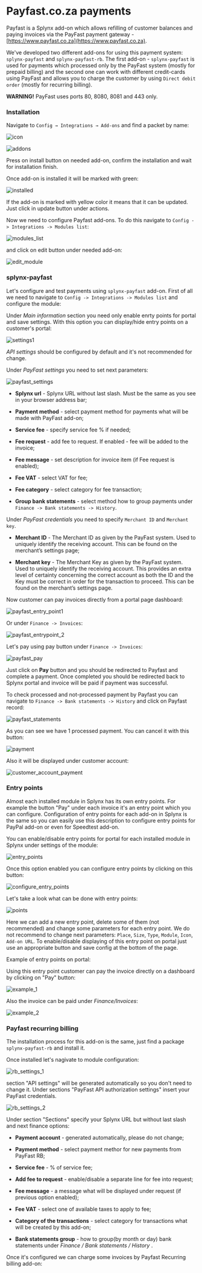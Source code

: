 Payfast.co.za payments
======================

Payfast is a Splynx add-on which allows refilling of customer balances and paying invoices via the PayFast payment gateway - [https://www.payfast.co.za](https://www.payfast.co.za).

We've developed two different add-ons for using this payment system: `splynx-payfast` and `splynx-payfast-rb`. The first add-on - `splynx-payfast` is used for payments which processed only by the PayFast system (mostly for prepaid billing) and the second one can work with different credit-cards using PayFast and allows you to charge the customer by using `Direct debit order` (mostly for recurring billing).

**WARNING!** PayFast uses ports 80, 8080, 8081 and 443 only.

### Installation

Navigate to `Config → Integrations → Add-ons` and find a packet by name:

![icon](icon.png)

![addons](addons.png)

Press on install button on needed add-on, confirm the installation and wait for installation finish.

Once add-on is installed it will be marked with green:

![installed](installed.png)

If the add-on is marked with yellow color it means that it can be updated. Just click in update button under actions.

Now we need to configure Payfast add-ons. To do this navigate to `Config -> Integrations -> Modules list`:

![modules_list](modules_list.png)

and click on edit button under needed add-on:

![edit_module](payfast_module.png)

### splynx-payfast

Let's configure and test payments using `splynx-payfast` add-on. First of all we need to navigate to `Config -> Integrations -> Modules list` and configure the module:

Under _Main information_ section you need only enable enrty points for portal and save settings. With this option you can display/hide entry points on a customer's portal:

![settings1](payfast_settings.png)

_API settings_ should be configured by default and it's not recommended for change.

Under _PayFast settings_ you need to set next parameters:

![payfast_settings](payfast_settings_1.png)

* **Splynx url** - Splynx URL without last slash. Must be the same as you see in your browser address bar;

* **Payment method** - select payment method for payments what will be made with PayFast add-on;

* **Service fee** - specify service fee % if needed;

* **Fee request** - add fee to request. If enabled - fee will be added to the invoice;

* **Fee message** - set description for invoice item (if Fee request is enabled);

* **Fee VAT** - select VAT for fee;

* **Fee category** - select category for fee transaction;

* **Group bank statements** - select method how to group payments under `Finance -> Bank statements -> History`.

Under _PayFast credentials_ you need to specify `Merchant ID` and `Merchant key`.

* **Merchant ID** - The Merchant ID as given by the PayFast system. Used to uniquely identify the receiving account. This can be found on the merchant’s settings page;

* **Merchant key** - The Merchant Key as given by the PayFast system. Used to uniquely identify the receiving account. This provides an extra level of certainty concerning the correct account as both the ID and the Key must be correct in order for the transaction to proceed. This can be found on the merchant’s settings page.

Now customer can pay invoices directly from a portal page dashboard:

![payfast_entry_point1](payfast_entrypoint_1.png)

Or under `Finance -> Invoices`:

![payfast_entrypoint_2](payfast_entry_point_2.png)

Let's pay using pay button under `Finance -> Invoices`:

![payfast_pay](payfast_pay.png)

Just click on **Pay** button and you should be redirected to Payfast and complete a payment. Once completed you should be redirected back to Splynx portal and invoice will be paid if payment was successful.

To check processed and not-processed payment by Payfast you can navigate to `Finance -> Bank statements -> History` and click on Payfast record:

![payfast_statements](payfast_bank_statements.png)

As you can see we have 1 processed payment. You can cancel it with this button:

![payment](payment.png)

Also it will be displayed under customer account:

![customer_account_payment](payment1.png)

### Entry points

Almost each installed module in Splynx has its own entry points. For example the button "Pay" under each invoice it's an entry point which you can configure.
Configuration of entry points for each add-on in Splynx is the same so you can easily use this description to configure entry points for PayPal add-on or even for Speedtest add-on.

You can enable/disable entry points for portal for each installed module in Splynx under settings of the module:

![entry_points](entry_points.png)

Once this option enabled you can configure entry points by clicking on this button:

![configure_entry_points](configure_entry_points.png)

Let's take a look what can be done with entry points:

![points](point_example.png)

Here we can add a new entry point, delete some of them (not recommended) and change some parameters for each entry point. We do not recommend to change next parameters: `Place`, `Size`, `Type`, `Module`, `Icon`, `Add-on URL`. To enable/disable displaying of this entry point on portal just use an appropriate button and save config at the bottom of the page.

Example of entry points on portal:

Using this entry point customer can pay the invoice directly on a dashboard by clicking on "Pay" button:

![example_1](portal_dashboard_entry_point.png)

Also the invoice can be paid under _Finance/Invoices_:

![example_2](invoices_entry_point.png)


### Payfast recurring billing

The installation process for this add-on is the same, just find a package `splynx-payfast-rb` and install it.

Once installed let's nagivate to module configuration:

![rb_settings_1](rb_settings_1.png)

section "API settings" will be generated automatically so you don't need to change it. Under sections "PayFast API authorization settings" insert your PayFast credentials.

![rb_settings_2](rb_settings_2.png)

Under section "Sections" specify your Splynx URL but without last slash and next finance options:

* **Payment account** - generated automatically, please do not change;

* **Payment method** - select payment methor for new payments from PayFast RB;

* **Service fee** - % of service fee;

* **Add fee to request** - enable/disable a separate line for fee into request;

* **Fee message** - a message what will be displayed under request (if previous option enabled);

* **Fee VAT** - select one of available taxes to apply to fee;

* **Category of the transactions** - select category for transactions what will be created by this add-on;

* **Bank statements group** - how to group(by month or day) bank statements under _Finance / Bank statements / History_ .

Once it's configured we can charge some invoices by Payfast Recurring billing add-on:
